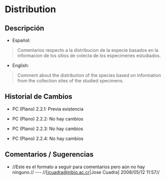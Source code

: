 # Distribution #

## Descripción ##
  * Español:
> Comentarios respecto a la distribucion de la especie basados en la informacion de los sitios de colecta de los especimenes estudiados.

  * English:
> Comment about the distribution of the species based on information from the collection sites of the studied specimens.

## Historial de Cambios ##
  * PC (Plano) 2.2.1: Previa existencia

  * PC (Plano) 2.2.2: No hay cambios

  * PC (Plano) 2.2.3: No hay cambios

  * PC (Plano) 2.2.4: No hay cambios


## Comentarios / Sugerencias ##

  * //Este es el formato a seguir para comentarios pero aún no hay ninguno.// --- //[jcuadra@inbio.ac.cr|Jose Cuadra] 2008/05/12 11:57//
